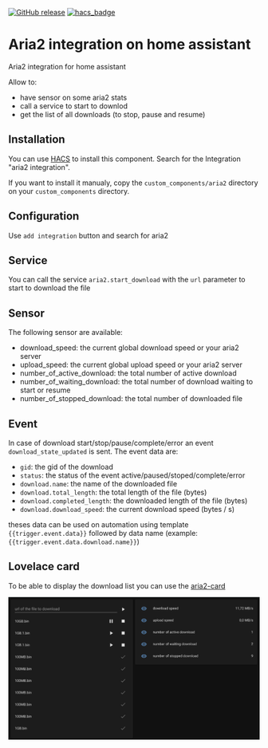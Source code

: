[![GitHub release](https://img.shields.io/github/release/deblockt/hass-aria2)](https://github.com/deblockt/aria2-card/releases/hass-aria2)
[![hacs_badge](https://img.shields.io/badge/HACS-Default-orange.svg)](https://github.com/hacs/integration)

# Aria2 integration on home assistant

Aria2 integration for home assistant

Allow to:
   - have sensor on some aria2 stats
   - call a service to start to downlod
   - get the list of all downloads (to stop, pause and resume)

## Installation

You can use [HACS](https://hacs.xyz/) to install this component. Search for the Integration "aria2 integration".

If you want to install it manualy, copy the `custom_components/aria2` directory on your `custom_components` directory.

## Configuration

Use `add integration` button and search for aria2

## Service

You can call the service `aria2.start_download` with the `url` parameter to start to download the file

## Sensor

The following sensor are available:
   - download_speed: the current global download speed or your aria2 server
   - upload_speed: the current global upload speed or your aria2 server
   - number_of_active_download: the total number of active download
   - number_of_waiting_download: the total number of download waiting to start or resume
   - number_of_stopped_download: the total number of downloaded file

## Event

In case of download start/stop/pause/complete/error an event `download_state_updated` is sent.
The event data are:
  - `gid`: the gid of the download
  - `status`: the status of the event active/paused/stoped/complete/error
  - `download.name`: the name of the downloaded file
  - `download.total_length`: the total length of the file (bytes)
  - `download.completed_length`: the downloaded length of the file (bytes)
  - `download.download_speed`: the current download speed (bytes / s)

theses data can be used on automation using template `{{trigger.event.data}}` followed by data name (example: `{{trigger.event.data.download.name}}`)

## Lovelace card

To be able to display the download list you can use the [aria2-card](https://github.com/deblockt/aria2-card)

![screenshot](./doc/aria2-card.png)